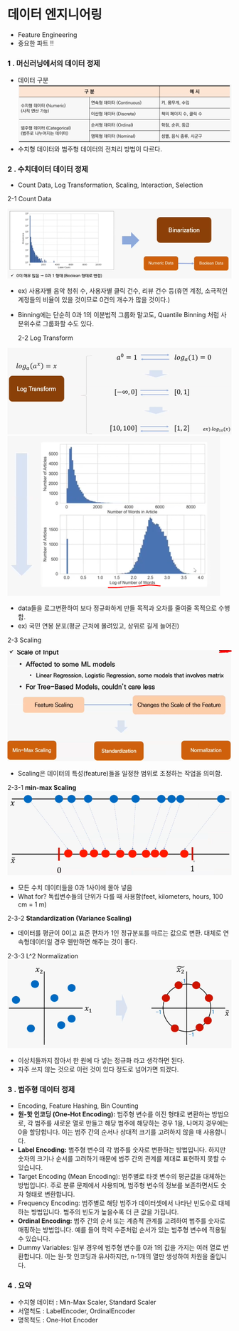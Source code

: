 # 데이터 엔지니어링
- Feature Engineering
- 중요한 파트 !!

### 1 . 머신러닝에서의 데이터 정제

- 데이터 구분
 ![Alt text](image.png)
 - 수치형 데이터와 범주형 데이터의 전처리 방법이 다르다.

### 2 . 수치데이터 데이터 정제
- Count Data, Log Transformation, Scaling, Interaction, Selection

2-1 Count Data

![Alt text](image-1.png)
- ex) 사용자별 음악 청취 수, 사용자별 클릭 건수, 리뷰 건수 등(휴먼 계정, 소극적인 계정들의 비율이 있을 것이므로 0건의 개수가 많을 것이다.)
- Binning에는 단순히 0과 1의 이분법적 그룹화 말고도, Quantile Binning 처럼 사분위수로 그룹화할 수도 있다.

  2-2 Log Transform

![Alt text](image-2.png)
![Alt text](image-4.png)
- data들을 로그변환하여 보다 정규화하게 만들 목적과 오차를 줄여줄 목적으로 수행함.
- ex) 국민 연봉 분포(평균 근처에 몰려있고, 상위로 길게 늘어진)

2-3 Scaling

![Alt text](image-5.png)
- Scaling은 데이터의 특성(feature)들을 일정한 범위로 조정하는 작업을 의미함.  

2-3-1 **min-max Scaling**
![Alt text](image-6.png)
- 모든 수치 데이터들을 0과 1사이에 몰아 넣음
- What for? 독립변수들의 단위가 다를 때 사용함(feet, kilometers, hours, 100 cm = 1 m)

2-3-2 **Standardization (Variance Scaling)**
- 데이터를 평균이 0이고 표준 편차가 1인 정규분포를 따르는 값으로 변환. 대체로 연속형데이터일 경우 웬만하면 해주는 것이 좋다.

2-3-3 L^2 Normalization
![Alt text](image-7.png)
- 이상치들까지 잡아서 한 원에 다 넣는 정규화 라고 생각하면 된다.
- 자주 쓰지 않는 것으로 이런 것이 있다 정도로 넘어가면 되겠다.

### 3 . 범주형 데이터 정제
- Encoding, Feature Hashing, Bin Counting
- **원-핫 인코딩 (One-Hot Encoding):** 범주형 변수를 이진 형태로 변환하는 방법으로, 각 범주를 새로운 열로 만들고 해당 범주에 해당하는 경우 1을, 나머지 경우에는 0을 할당합니다. 이는 범주 간의 순서나 상대적 크기를 고려하지 않을 때 사용합니다. 
- **Label Encoding:** 범주형 변수의 각 범주를 숫자로 변환하는 방법입니다. 하지만 숫자의 크기나 순서를 고려하기 때문에 범주 간의 관계를 제대로 표현하지 못할 수 있습니다.
- Target Encoding (Mean Encoding): 범주별로 타겟 변수의 평균값을 대체하는 방법입니다. 주로 분류 문제에서 사용되며, 범주형 변수의 정보를 보존하면서도 숫자 형태로 변환합니다.
- Frequency Encoding: 범주별로 해당 범주가 데이터셋에서 나타난 빈도수로 대체하는 방법입니다. 범주의 빈도가 높을수록 더 큰 값을 가집니다.
- **Ordinal Encoding:** 범주 간의 순서 또는 계층적 관계를 고려하여 범주를 숫자로 매핑하는 방법입니다. 예를 들어 학력 수준처럼 순서가 있는 범주형 변수에 적용될 수 있습니다.
- Dummy Variables: 일부 경우에 범주형 변수를 0과 1의 값을 가지는 여러 열로 변환합니다. 이는 원-핫 인코딩과 유사하지만, n-1개의 열만 생성하여 차원을 줄입니다.

### 4 . 요약
- 수치형 데이터 : Min-Max Scaler, Standard Scaler
- 서열척도 : LabelEncoder, OrdinalEncoder
- 명목척도 : One-Hot Encoder